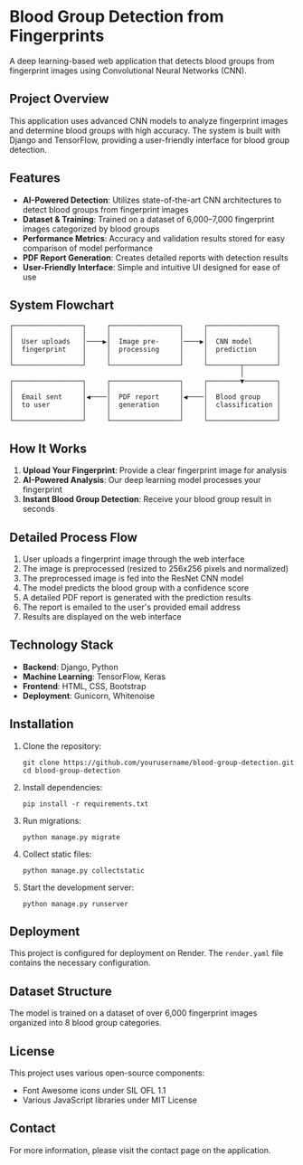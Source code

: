# Blood Group Detection from Fingerprints

A deep learning-based web application that detects blood groups from fingerprint images using Convolutional Neural Networks (CNN).

## Project Overview

This application uses advanced CNN models to analyze fingerprint images and determine blood groups with high accuracy. The system is built with Django and TensorFlow, providing a user-friendly interface for blood group detection.

## Features

- **AI-Powered Detection**: Utilizes state-of-the-art CNN architectures to detect blood groups from fingerprint images
- **Dataset & Training**: Trained on a dataset of 6,000–7,000 fingerprint images categorized by blood groups
- **Performance Metrics**: Accuracy and validation results stored for easy comparison of model performance
- **PDF Report Generation**: Creates detailed reports with detection results
- **User-Friendly Interface**: Simple and intuitive UI designed for ease of use

## System Flowchart

```
┌─────────────────┐     ┌─────────────────┐     ┌─────────────────┐
│                 │     │                 │     │                 │
│  User uploads   │────▶│  Image pre-     │────▶│  CNN model      │
│  fingerprint    │     │  processing     │     │  prediction     │
│                 │     │                 │     │                 │
└─────────────────┘     └─────────────────┘     └────────┬────────┘
                                                         │
┌─────────────────┐     ┌─────────────────┐     ┌────────▼────────┐
│                 │     │                 │     │                 │
│  Email sent     │◀────│  PDF report     │◀────│  Blood group    │
│  to user        │     │  generation     │     │  classification │
│                 │     │                 │     │                 │
└─────────────────┘     └─────────────────┘     └─────────────────┘
```

## How It Works

1. **Upload Your Fingerprint**: Provide a clear fingerprint image for analysis
2. **AI-Powered Analysis**: Our deep learning model processes your fingerprint
3. **Instant Blood Group Detection**: Receive your blood group result in seconds

## Detailed Process Flow

1. User uploads a fingerprint image through the web interface
2. The image is preprocessed (resized to 256x256 pixels and normalized)
3. The preprocessed image is fed into the ResNet CNN model
4. The model predicts the blood group with a confidence score
5. A detailed PDF report is generated with the prediction results
6. The report is emailed to the user's provided email address
7. Results are displayed on the web interface

## Technology Stack

- **Backend**: Django, Python
- **Machine Learning**: TensorFlow, Keras
- **Frontend**: HTML, CSS, Bootstrap
- **Deployment**: Gunicorn, Whitenoise

## Installation

1. Clone the repository:

   ```
   git clone https://github.com/yourusername/blood-group-detection.git
   cd blood-group-detection
   ```

2. Install dependencies:

   ```
   pip install -r requirements.txt
   ```

3. Run migrations:

   ```
   python manage.py migrate
   ```

4. Collect static files:

   ```
   python manage.py collectstatic
   ```

5. Start the development server:
   ```
   python manage.py runserver
   ```

## Deployment

This project is configured for deployment on Render. The `render.yaml` file contains the necessary configuration.

## Dataset Structure

The model is trained on a dataset of over 6,000 fingerprint images organized into 8 blood group categories.

## License

This project uses various open-source components:

- Font Awesome icons under SIL OFL 1.1
- Various JavaScript libraries under MIT License

## Contact

For more information, please visit the contact page on the application.
